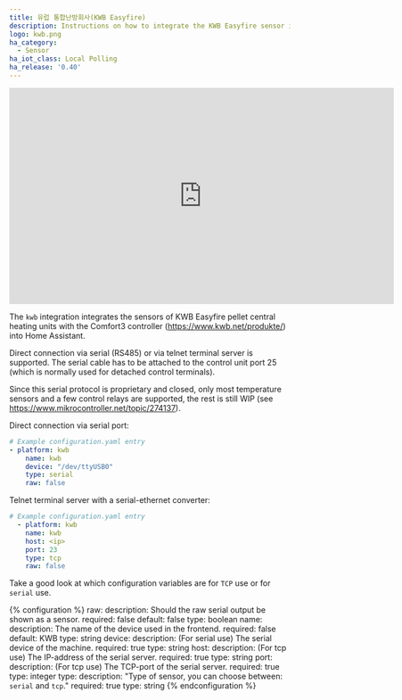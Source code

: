 ```yaml
---
title: 유럽 통합난방회사(KWB Easyfire)
description: Instructions on how to integrate the KWB Easyfire sensor into Home Assistant.
logo: kwb.png
ha_category:
  - Sensor
ha_iot_class: Local Polling
ha_release: '0.40'
---
```


<iframe width="690" height="388" src="https://www.youtube.com/embed/KANj4ELGmsw" frameborder="0" allow="accelerometer; autoplay; encrypted-media; gyroscope; picture-in-picture" allowfullscreen></iframe>

The `kwb` integration integrates the sensors of KWB Easyfire pellet central heating units with the Comfort3 controller (https://www.kwb.net/produkte/) into Home Assistant.

Direct connection via serial (RS485) or via telnet terminal server is supported. The serial cable has to be attached to the control unit port 25 (which is normally used for detached control terminals).

Since this serial protocol is proprietary and closed, only most temperature sensors and a few control relays are supported, the rest is still WIP (see <https://www.mikrocontroller.net/topic/274137>).

Direct connection via serial port:

```yaml
# Example configuration.yaml entry
- platform: kwb
    name: kwb
    device: "/dev/ttyUSB0"
    type: serial
    raw: false
```

Telnet terminal server with a serial-ethernet converter:

```yaml
# Example configuration.yaml entry
  - platform: kwb
    name: kwb
    host: <ip>
    port: 23
    type: tcp
    raw: false
```

Take a good look at which configuration variables are for `TCP` use or for `serial` use.

{% configuration %}
raw:
  description: Should the raw serial output be shown as a sensor.
  required: false
  default: false
  type: boolean
name:
  description: The name of the device used in the frontend.
  required: false
  default: KWB
  type: string
device:
  description: (For serial use) The serial device of the machine.
  required: true
  type: string
host:
  description: (For tcp use) The IP-address of the serial server.
  required: true
  type: string
port:
  description: (For tcp use) The TCP-port of the serial server.
  required: true
  type: integer
type:
  description: "Type of sensor, you can choose between: `serial` and `tcp`."
  required: true
  type: string
{% endconfiguration %}
